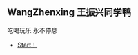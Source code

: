 <!DOCTYPE html>
<html lang="zh-CN">
<head>
    <meta charset="UTF-8">
    <meta name="viewport" content="width=device-width, initial-scale=1.0, user-scalable=no">
    <title>laomoe - 生命在于折腾</title>
    <link rel="stylesheet" href="/css/main.css">
</head>
<body class="is-preload">
    <div id="wrapper" class="divided">
        <section class="banner style1 orient-left content-align-left image-position-right fullscreen onload-image-fade-in onload-content-fade-right">
            <div class="content">
                <h1>WangZhenxing 王振兴同学鸭</h1>
                <p class="major">吃喝玩乐 永不停息</p>
                <ul class="actions stacked">
                    <li><a href="" class="button big wide smooth-scroll-middle">Start！</a></li>
                </ul>
            </div>
            <div class="image">
                <img src="jpg/index.jpg" alt="">
            </div>
        </section>
    </div>
    <script src="https://lf3-cdn-tos.bytecdntp.com/cdn/expire-1-M/jquery/3.6.0/jquery.min.js"></script>
    <script src="https://lf3-cdn-tos.bytecdntp.com/cdn/expire-1-M/jquery.scrollex/0.2.1/jquery.scrollex.min.js"></script>
    <script src="/css/jquery.scrolly.min.js"></script>
    <script src="/css/browser.min.js"></script>
    <script src="/css/breakpoints.min.js"></script>
    <script src="/css/util.js"></script>
    <script src="/css/main.js"></script>
</body>
</html>
